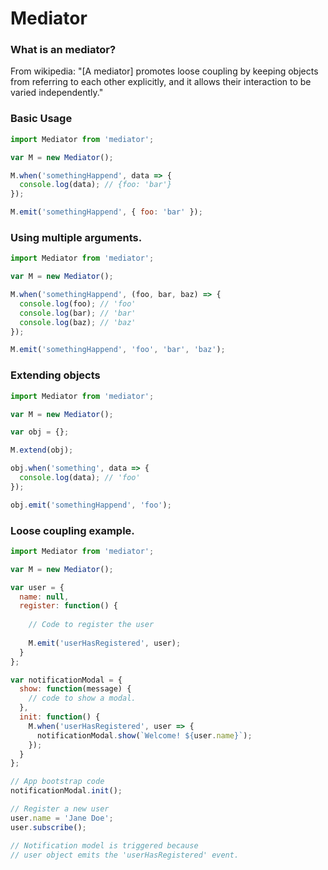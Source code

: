 # Mediator

### What is an mediator?

From wikipedia: "[A mediator] promotes loose coupling by keeping objects from referring to each other explicitly, and it allows their interaction to be varied independently."


### Basic Usage

```js
import Mediator from 'mediator';

var M = new Mediator();

M.when('somethingHappend', data => {
  console.log(data); // {foo: 'bar'}
});

M.emit('somethingHappend', { foo: 'bar' });

```

### Using multiple arguments. 

```js
import Mediator from 'mediator';

var M = new Mediator();

M.when('somethingHappend', (foo, bar, baz) => {
  console.log(foo); // 'foo'
  console.log(bar); // 'bar'
  console.log(baz); // 'baz'
});

M.emit('somethingHappend', 'foo', 'bar', 'baz');

```

### Extending objects

```js
import Mediator from 'mediator';

var M = new Mediator();

var obj = {};

M.extend(obj);

obj.when('something', data => {
  console.log(data); // 'foo'
});

obj.emit('somethingHappend', 'foo');

```


### Loose coupling example.

```js
import Mediator from 'mediator';

var M = new Mediator();

var user = {
  name: null, 
  register: function() {
  
    // Code to register the user
  
    M.emit('userHasRegistered', user);
  }
};

var notificationModal = {
  show: function(message) {
    // code to show a modal.
  },
  init: function() {
    M.when('userHasRegistered', user => {
      notificationModal.show(`Welcome! ${user.name}`);
    });
  }  
};

// App bootstrap code
notificationModal.init();

// Register a new user
user.name = 'Jane Doe';
user.subscribe();

// Notification model is triggered because 
// user object emits the 'userHasRegistered' event.

```
